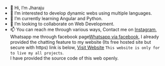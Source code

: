 - 👋 Hi, I’m Jharaju
- 👀 I’m interested to develop dynamic webs using multiple languages.
- 🌱 I’m currently learning Angular and Python.
- 💞️ I’m looking to collaborate on Web Development.
- 📫 You can reach me through various ways, Contact me on [Instagram](https://www.instagram.com/Jharaju1215), Whatsapp me through facebook page[Whatsapp via facebook](https://www.facebook.com/codeRaj123/?ref=pages_you_manage "Raju Jha"), I already provided the chatting feature to my website (Its free hosted site but secure with https) link is below,
[Visit Website](https://techraj.great-site.net "tech@RAj")
`This website is only for to live my all projects`. <br> I have provided the source code of this web openly.
<!---
Jharaju/Jharaju is a ✨ special ✨ repository because its `README.md` (this file) appears on your GitHub profile.
You can click the Preview link to take a look at your changes.
--->
